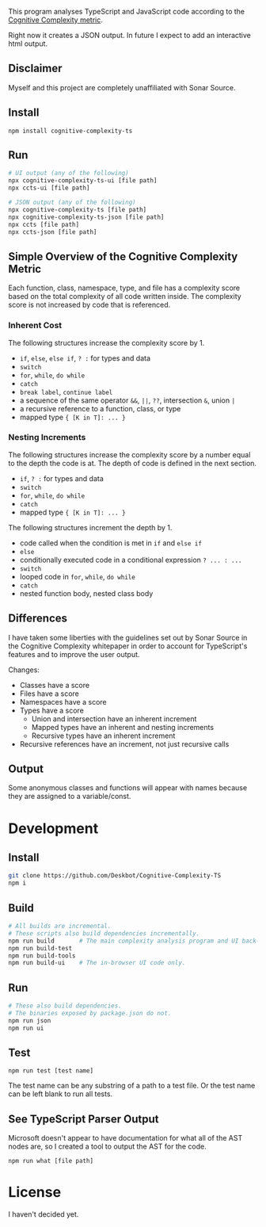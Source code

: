 This program analyses TypeScript and JavaScript code according to the [Cognitive Complexity metric](https://www.sonarsource.com/docs/CognitiveComplexity.pdf).

Right now it creates a JSON output. In future I expect to add an interactive html output.

## Disclaimer

Myself and this project are completely unaffiliated with Sonar Source.

## Install

```
npm install cognitive-complexity-ts
```

## Run

```bash
# UI output (any of the following)
npx cognitive-complexity-ts-ui [file path]
npx ccts-ui [file path]

# JSON output (any of the following)
npx cognitive-complexity-ts [file path]
npx cognitive-complexity-ts-json [file path]
npx ccts [file path]
npx ccts-json [file path]

```

## Simple Overview of the Cognitive Complexity Metric

Each function, class, namespace, type, and file has a complexity score based on the total complexity of all code written inside. The complexity score is not increased by code that is referenced.

### Inherent Cost

The following structures increase the complexity score by 1.

* `if`, `else`, `else if`, `? :` for types and data
* `switch`
* `for`, `while`, `do while`
* `catch`
* `break label`, `continue label`
* a sequence of the same operator `&&`, `||`, `??`, intersection `&`, union `|`
* a recursive reference to a function, class, or type
* mapped type `{ [K in T]: ... }`

### Nesting Increments

The following structures increase the complexity score by a number equal to the depth the code is at. The depth of code is defined in the next section.

* `if`, `? :` for types and data
* `switch`
* `for`, `while`, `do while`
* `catch`
* mapped type `{ [K in T]: ... }`

The following structures increment the depth by 1.

* code called when the condition is met in `if` and `else if`
* `else`
* conditionally executed code in a conditional expression `? ... : ...`
* `switch`
* looped code in `for`, `while`, `do while`
* `catch`
* nested function body, nested class body

## Differences

I have taken some liberties with the guidelines set out by Sonar Source in the Cognitive Complexity whitepaper in order to account for TypeScript's features and to improve the user output.

Changes:

* Classes have a score
* Files have a score
* Namespaces have a score
* Types have a score
    * Union and intersection have an inherent increment
    * Mapped types have an inherent and nesting increments
    * Recursive types have an inherent increment
* Recursive references have an increment, not just recursive calls

## Output

Some anonymous classes and functions will appear with names because they are assigned to a variable/const.

# Development

## Install

```bash
git clone https://github.com/Deskbot/Cognitive-Complexity-TS
npm i
```

## Build

```bash
# All builds are incremental.
# These scripts also build dependencies incrementally.
npm run build       # The main complexity analysis program and UI back-end server.
npm run build-test
npm run build-tools
npm run build-ui    # The in-browser UI code only.
```

## Run

```bash
# These also build dependencies.
# The binaries exposed by package.json do not.
npm run json
npm run ui
```

## Test

```
npm run test [test name]
```

The test name can be any substring of a path to a test file. Or the test name can be left blank to run all tests.

## See TypeScript Parser Output

Microsoft doesn't appear to have documentation for what all of the AST nodes are, so I created a tool to output the AST for the code.

```
npm run what [file path]
```

# License

I haven't decided yet.
